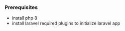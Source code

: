 <h3>Prerequisites</h3>
<p>
<ul>
<li>install php 8</li>
<li>install laravel required plugins to initialize laravel app</li>
</ul>
</p>